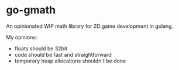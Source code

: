 # go-gmath

An opinionated WIP math library for 2D game development in golang.

My opinions:
- floats should be 32bit
- code should be fast and straightforward
- temporary heap allocations shouldn't be done